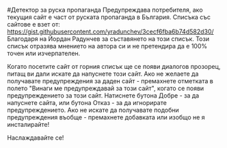 #Детектор за руска пропаганда
Предупреждава потребителя, ако текущия сайт е част от руската пропаганда в България.
Списъка със сайтове е взет от: https://gist.githubusercontent.com/yradunchev/3cecf6fba6b74d582d30/
Благодаря на Йордан Радунчев за съставянето на този списък.
Този списък отразява мнението на автора си и не претендира да е 100% точен или изчерпателен.

Когато посетите сайт от горния списък ще се появи диалогов прозорец, питащ ви дали искате да напуснете този сайт.
Ако не желаете да получавате предупреждения за даден сайт - премахнете отметката в полето "Винаги ме предупреждавай за този сайт", когато се появи предупреждението за този сайт.
Натиснете бутона Добре - за да напуснете сайта, или бутона Отказ - за да игнорирате предупреждението.
Ако не искате да получавате подобни предупреждения въобще - премахнете добавката или изобщо не я инсталирайте!

Наслаждавайте се!

